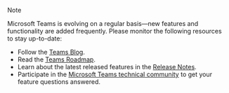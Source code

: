 > [!NOTE]
> Microsoft Teams is evolving on a regular basis—new features and functionality are added frequently. Please monitor the following resources to stay up-to-date:
> - Follow the [Teams Blog](https://aka.ms/teamsblog).
> - Read the [Teams Roadmap](https://aka.ms/skype2teamsroadmap).
> - Learn about the latest released features in the [Release Notes](https://support.office.com/article/what-s-new-in-microsoft-teams-d7092a6d-c896-424c-b362-a472d5f105de).
> - Participate in the [Microsoft Teams technical community](https://aka.ms/TeamsCommunity) to get your feature questions answered.
